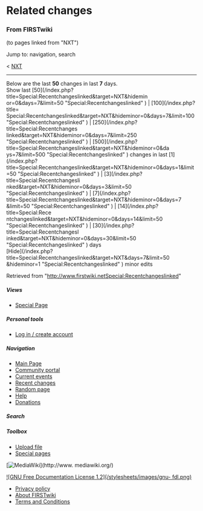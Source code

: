 # Related changes

### From FIRSTwiki

(to pages linked from "NXT")

Jump to: navigation, search

&lt; [NXT](/index.php?title=NXT&redirect=no "NXT" )  

* * *

Below are the last **50** changes in last **7** days.  
Show last [50](/index.php?title=Special:Recentchangeslinked&target=NXT&hidemin
or=0&days=7&limit=50 "Special:Recentchangeslinked" ) | [100](/index.php?title=
Special:Recentchangeslinked&target=NXT&hideminor=0&days=7&limit=100
"Special:Recentchangeslinked" ) | [250](/index.php?title=Special:Recentchanges
linked&target=NXT&hideminor=0&days=7&limit=250 "Special:Recentchangeslinked" )
| [500](/index.php?title=Special:Recentchangeslinked&target=NXT&hideminor=0&da
ys=7&limit=500 "Special:Recentchangeslinked" ) changes in last [1](/index.php?
title=Special:Recentchangeslinked&target=NXT&hideminor=0&days=1&limit=50
"Special:Recentchangeslinked" ) | [3](/index.php?title=Special:Recentchangesli
nked&target=NXT&hideminor=0&days=3&limit=50 "Special:Recentchangeslinked" ) | 
[7](/index.php?title=Special:Recentchangeslinked&target=NXT&hideminor=0&days=7
&limit=50 "Special:Recentchangeslinked" ) | [14](/index.php?title=Special:Rece
ntchangeslinked&target=NXT&hideminor=0&days=14&limit=50
"Special:Recentchangeslinked" ) | [30](/index.php?title=Special:Recentchangesl
inked&target=NXT&hideminor=0&days=30&limit=50 "Special:Recentchangeslinked" )
days  
[Hide](/index.php?title=Special:Recentchangeslinked&target=NXT&days=7&limit=50
&hideminor=1 "Special:Recentchangeslinked" ) minor edits

Retrieved from
"<http://www.firstwiki.netSpecial:Recentchangeslinked>"

##### Views

  * [Special Page](Special:Recentchangeslinked/NXT)

##### Personal tools

  * [Log in / create account](/index.php?title=Special:Userlogin&returnto=Special:Recentchangeslinked)

[](Main_Page "Main Page" )

##### Navigation

  * [Main Page](Main_Page)
  * [Community portal](FIRSTwiki:Community_portal)
  * [Current events](Current_events)
  * [Recent changes](Special:Recentchanges)
  * [Random page](Special:Random)
  * [Help](Help:Contents)
  * [Donations](FIRSTwiki:Site_support)

##### Search



##### Toolbox

  * [Upload file](Special:Upload)
  * [Special pages](Special:Specialpages)

[![MediaWiki](/skins/common/images/poweredby_mediawiki_88x31.png)](http://www.
mediawiki.org/)

[![GNU Free Documentation License 1.2](/stylesheets/images/gnu-
fdl.png)](http://www.gnu.org/copyleft/fdl.html)

  * [Privacy policy](FIRSTwiki:Privacy_policy "FIRSTwiki:Privacy policy" )
  * [About FIRSTwiki](FIRSTwiki:About "FIRSTwiki:About" )
  * [Terms and Conditions](FIRSTwiki:Terms_and_conditions "FIRSTwiki:Terms and conditions" )

